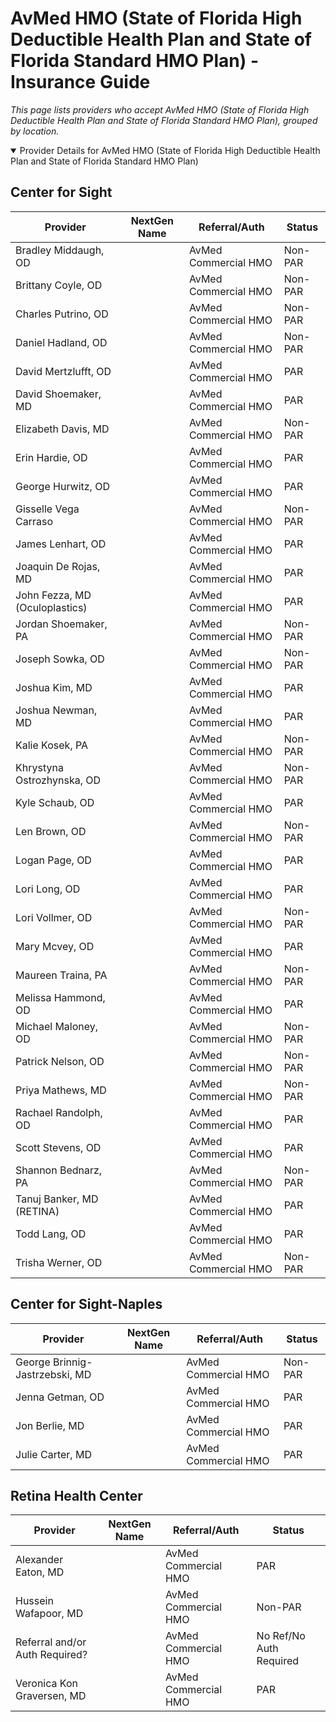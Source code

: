 # AvMed HMO (State of Florida High Deductible Health Plan and State of Florida Standard HMO Plan) - Insurance Guide

*This page lists providers who accept AvMed HMO (State of Florida High Deductible Health Plan and State of Florida Standard HMO Plan), grouped by location.*

<details open><summary>Provider Details for AvMed HMO (State of Florida High Deductible Health Plan and State of Florida Standard HMO Plan)</summary>

## Center for Sight

| Provider | NextGen Name | Referral/Auth | Status |
|----------|-------------|--------------|--------|
| Bradley Middaugh, OD |  | AvMed Commercial HMO | Non-PAR |
| Brittany Coyle, OD |  | AvMed Commercial HMO | Non-PAR |
| Charles Putrino, OD |  | AvMed Commercial HMO | Non-PAR |
| Daniel Hadland, OD |  | AvMed Commercial HMO | Non-PAR |
| David Mertzlufft, OD |  | AvMed Commercial HMO | PAR |
| David Shoemaker, MD |  | AvMed Commercial HMO | PAR |
| Elizabeth Davis, MD |  | AvMed Commercial HMO | Non-PAR |
| Erin Hardie, OD |  | AvMed Commercial HMO | PAR |
| George Hurwitz, OD |  | AvMed Commercial HMO | PAR |
| Gisselle Vega Carraso |  | AvMed Commercial HMO | Non-PAR |
| James Lenhart, OD |  | AvMed Commercial HMO | PAR |
| Joaquin De Rojas, MD |  | AvMed Commercial HMO | PAR |
| John Fezza, MD (Oculoplastics) |  | AvMed Commercial HMO | PAR |
| Jordan Shoemaker, PA |  | AvMed Commercial HMO | Non-PAR |
| Joseph Sowka, OD |  | AvMed Commercial HMO | Non-PAR |
| Joshua Kim, MD |  | AvMed Commercial HMO | PAR |
| Joshua Newman, MD |  | AvMed Commercial HMO | PAR |
| Kalie Kosek, PA |  | AvMed Commercial HMO | Non-PAR |
| Khrystyna Ostrozhynska, OD |  | AvMed Commercial HMO | Non-PAR |
| Kyle Schaub, OD |  | AvMed Commercial HMO | PAR |
| Len Brown, OD |  | AvMed Commercial HMO | Non-PAR |
| Logan Page, OD |  | AvMed Commercial HMO | PAR |
| Lori Long, OD |  | AvMed Commercial HMO | PAR |
| Lori Vollmer, OD |  | AvMed Commercial HMO | Non-PAR |
| Mary Mcvey, OD |  | AvMed Commercial HMO | PAR |
| Maureen Traina, PA |  | AvMed Commercial HMO | Non-PAR |
| Melissa Hammond, OD |  | AvMed Commercial HMO | PAR |
| Michael Maloney, OD |  | AvMed Commercial HMO | Non-PAR |
| Patrick Nelson, OD |  | AvMed Commercial HMO | Non-PAR |
| Priya Mathews, MD |  | AvMed Commercial HMO | Non-PAR |
| Rachael Randolph, OD |  | AvMed Commercial HMO | PAR |
| Scott Stevens, OD |  | AvMed Commercial HMO | PAR |
| Shannon Bednarz, PA |  | AvMed Commercial HMO | Non-PAR |
| Tanuj Banker, MD (RETINA) |  | AvMed Commercial HMO | PAR |
| Todd Lang, OD |  | AvMed Commercial HMO | PAR |
| Trisha Werner, OD |  | AvMed Commercial HMO | Non-PAR |

## Center for Sight-Naples

| Provider | NextGen Name | Referral/Auth | Status |
|----------|-------------|--------------|--------|
| George Brinnig-Jastrzebski, MD |  | AvMed Commercial HMO | Non-PAR |
| Jenna Getman, OD |  | AvMed Commercial HMO | PAR |
| Jon Berlie, MD |  | AvMed Commercial HMO | PAR |
| Julie Carter, MD |  | AvMed Commercial HMO | PAR |

## Retina Health Center

| Provider | NextGen Name | Referral/Auth | Status |
|----------|-------------|--------------|--------|
| Alexander Eaton, MD |  | AvMed Commercial HMO | PAR |
| Hussein Wafapoor, MD |  | AvMed Commercial HMO | Non-PAR |
| Referral and/or Auth Required? |  | AvMed Commercial HMO | No Ref/No Auth Required |
| Veronica Kon Graversen, MD |  | AvMed Commercial HMO | PAR |

</details>

